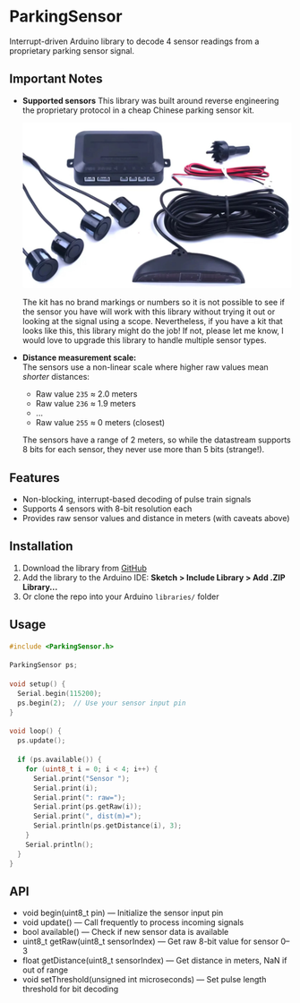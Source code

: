 # ParkingSensor

Interrupt-driven Arduino library to decode 4 sensor readings from a proprietary parking sensor signal.

## Important Notes

- **Supported sensors**
  This library was built around reverse engineering the proprietary protocol in a cheap Chinese parking sensor kit. 

  ![Sensor](/Parking_Sensor.jpg)

  The kit has no brand markings or numbers so it is not possible to see if the sensor you have will work with this library without trying it out or looking at the signal using a scope. Nevertheless, if you have a kit that looks like this, this library might do the job! If not, please let me know, I would love to upgrade this library to handle multiple sensor types.
- **Distance measurement scale:**  
  The sensors use a non-linear scale where higher raw values mean *shorter* distances:  
  - Raw value `235` ≈ 2.0 meters  
  - Raw value `236` ≈ 1.9 meters  
  - ...  
  - Raw value `255` ≈ 0 meters (closest)
  
  The sensors have a range of 2 meters, so while the datastream supports 8 bits for each sensor, they never use more than 5 bits (strange!).

## Features

- Non-blocking, interrupt-based decoding of pulse train signals  
- Supports 4 sensors with 8-bit resolution each  
- Provides raw sensor values and distance in meters (with caveats above)  

## Installation

1. Download the library from [GitHub](https://github.com/anaveo/ParkingSensor)  
2. Add the library to the Arduino IDE: **Sketch > Include Library > Add .ZIP Library...**  
3. Or clone the repo into your Arduino `libraries/` folder  

## Usage

```cpp
#include <ParkingSensor.h>

ParkingSensor ps;

void setup() {
  Serial.begin(115200);
  ps.begin(2);  // Use your sensor input pin
}

void loop() {
  ps.update();

  if (ps.available()) {
    for (uint8_t i = 0; i < 4; i++) {
      Serial.print("Sensor ");
      Serial.print(i);
      Serial.print(": raw=");
      Serial.print(ps.getRaw(i));
      Serial.print(", dist(m)=");
      Serial.println(ps.getDistance(i), 3);
    }
    Serial.println();
  }
}
```

## API
- void begin(uint8_t pin) — Initialize the sensor input pin
- void update() — Call frequently to process incoming signals
- bool available() — Check if new sensor data is available
- uint8_t getRaw(uint8_t sensorIndex) — Get raw 8-bit value for sensor 0–3
- float getDistance(uint8_t sensorIndex) — Get distance in meters, NaN if out of range
- void setThreshold(unsigned int microseconds) — Set pulse length threshold for bit decoding
